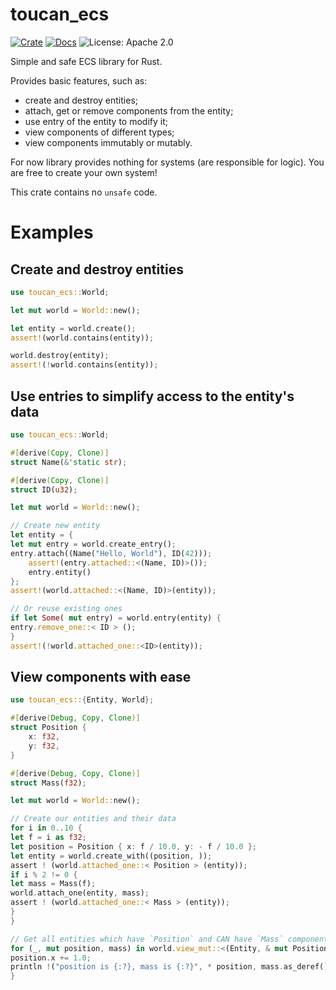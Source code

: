 # toucan_ecs

[![Crate](https://img.shields.io/crates/v/toucan_ecs.svg)](https://crates.io/crates/toucan_ecs)
[![Docs](https://docs.rs/toucan_ecs/badge.svg)](https://docs.rs/toucan_ecs)
![License: Apache 2.0](https://img.shields.io/badge/License-Apache%202.0-blue.svg)

Simple and safe ECS library for Rust.

Provides basic features, such as:

- create and destroy entities;
- attach, get or remove components from the entity;
- use entry of the entity to modify it;
- view components of different types;
- view components immutably or mutably.

For now library provides nothing for systems (are responsible for logic). You are free to create your own system!

This crate contains no `unsafe` code.

# Examples

## Create and destroy entities

```rust
use toucan_ecs::World;

let mut world = World::new();

let entity = world.create();
assert!(world.contains(entity));

world.destroy(entity);
assert!(!world.contains(entity));
```

## Use entries to simplify access to the entity's data

```rust
use toucan_ecs::World;

#[derive(Copy, Clone)]
struct Name(&'static str);

#[derive(Copy, Clone)]
struct ID(u32);

let mut world = World::new();

// Create new entity
let entity = {
let mut entry = world.create_entry();
entry.attach((Name("Hello, World"), ID(42)));
    assert!(entry.attached::<(Name, ID)>());
    entry.entity()
};
assert!(world.attached::<(Name, ID)>(entity));

// Or reuse existing ones
if let Some( mut entry) = world.entry(entity) {
entry.remove_one::< ID > ();
}
assert!(!world.attached_one::<ID>(entity));
```

## View components with ease

```rust
use toucan_ecs::{Entity, World};

#[derive(Debug, Copy, Clone)]
struct Position {
    x: f32,
    y: f32,
}

#[derive(Debug, Copy, Clone)]
struct Mass(f32);

let mut world = World::new();

// Create our entities and their data
for i in 0..10 {
let f = i as f32;
let position = Position { x: f / 10.0, y: - f / 10.0 };
let entity = world.create_with((position, ));
assert ! (world.attached_one::< Position > (entity));
if i % 2 != 0 {
let mass = Mass(f);
world.attach_one(entity, mass);
assert ! (world.attached_one::< Mass > (entity));
}
}

// Get all entities which have `Position` and CAN have `Mass` components
for (_, mut position, mass) in world.view_mut::<(Entity, & mut Position, Option< & Mass>) > () {
position.x += 1.0;
println !("position is {:?}, mass is {:?}", * position, mass.as_deref());
}
```
